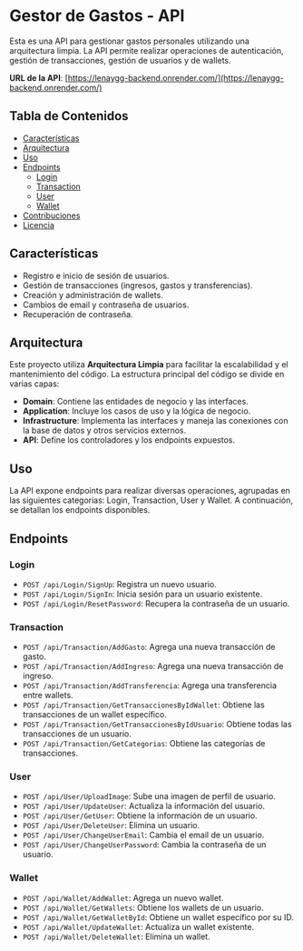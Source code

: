 # Gestor de Gastos - API

Esta es una API para gestionar gastos personales utilizando una arquitectura limpia. La API permite realizar operaciones de autenticación, gestión de transacciones, gestión de usuarios y de wallets.

**URL de la API**: [https://lenaygg-backend.onrender.com/](https://lenaygg-backend.onrender.com/)

## Tabla de Contenidos

- [Características](#características)
- [Arquitectura](#arquitectura)
- [Uso](#uso)
- [Endpoints](#endpoints)
  - [Login](#login)
  - [Transaction](#transaction)
  - [User](#user)
  - [Wallet](#wallet)
- [Contribuciones](#contribuciones)
- [Licencia](#licencia)

## Características

- Registro e inicio de sesión de usuarios.
- Gestión de transacciones (ingresos, gastos y transferencias).
- Creación y administración de wallets.
- Cambios de email y contraseña de usuarios.
- Recuperación de contraseña.

## Arquitectura

Este proyecto utiliza **Arquitectura Limpia** para facilitar la escalabilidad y el mantenimiento del código. La estructura principal del código se divide en varias capas:

- **Domain**: Contiene las entidades de negocio y las interfaces.
- **Application**: Incluye los casos de uso y la lógica de negocio.
- **Infrastructure**: Implementa las interfaces y maneja las conexiones con la base de datos y otros servicios externos.
- **API**: Define los controladores y los endpoints expuestos.

## Uso

La API expone endpoints para realizar diversas operaciones, agrupadas en las siguientes categorías: Login, Transaction, User y Wallet. A continuación, se detallan los endpoints disponibles.

## Endpoints

### Login

- `POST /api/Login/SignUp`: Registra un nuevo usuario.
- `POST /api/Login/SignIn`: Inicia sesión para un usuario existente.
- `POST /api/Login/ResetPassword`: Recupera la contraseña de un usuario.

### Transaction

- `POST /api/Transaction/AddGasto`: Agrega una nueva transacción de gasto.
- `POST /api/Transaction/AddIngreso`: Agrega una nueva transacción de ingreso.
- `POST /api/Transaction/AddTransferencia`: Agrega una transferencia entre wallets.
- `POST /api/Transaction/GetTransaccionesByIdWallet`: Obtiene las transacciones de un wallet específico.
- `POST /api/Transaction/GetTransaccionesByIdUsuario`: Obtiene todas las transacciones de un usuario.
- `POST /api/Transaction/GetCategorias`: Obtiene las categorías de transacciones.

### User

- `POST /api/User/UploadImage`: Sube una imagen de perfil de usuario.
- `POST /api/User/UpdateUser`: Actualiza la información del usuario.
- `POST /api/User/GetUser`: Obtiene la información de un usuario.
- `POST /api/User/DeleteUser`: Elimina un usuario.
- `POST /api/User/ChangeUserEmail`: Cambia el email de un usuario.
- `POST /api/User/ChangeUserPassword`: Cambia la contraseña de un usuario.

### Wallet

- `POST /api/Wallet/AddWallet`: Agrega un nuevo wallet.
- `POST /api/Wallet/GetWallets`: Obtiene los wallets de un usuario.
- `POST /api/Wallet/GetWalletById`: Obtiene un wallet específico por su ID.
- `POST /api/Wallet/UpdateWallet`: Actualiza un wallet existente.
- `POST /api/Wallet/DeleteWallet`: Elimina un wallet.


